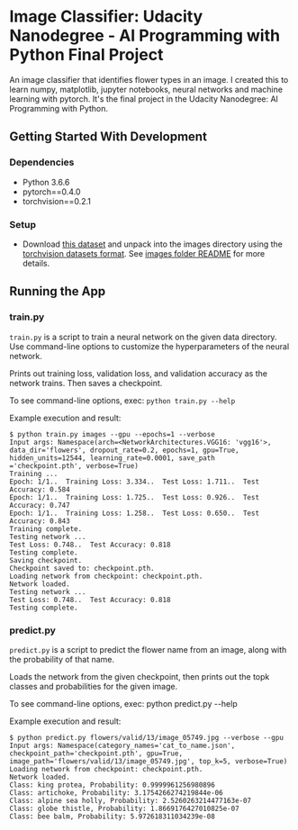 # Image Classifier: Udacity Nanodegree - AI Programming with Python Final Project

An image classifier that identifies flower types in an image. I created this to learn numpy, matplotlib, jupyter notebooks, neural networks and machine learning with pytorch. It's the final project in the Udacity Nanodegree: AI Programming with Python.

## Getting Started With Development

### Dependencies
- Python 3.6.6
- pytorch==0.4.0
- torchvision==0.2.1

### Setup
- Download [this dataset](http://www.robots.ox.ac.uk/~vgg/data/flowers/102/index.html) and unpack into the images directory using the [torchvision datasets format](https://pytorch.org/docs/stable/torchvision/datasets.html#datasetfolder). See [images folder README](https://github.com/gregdferrell/aipy-p1-image-classifier/blob/master/images/README.md) for more details.

## Running the App

### train.py
`train.py` is a script to train a neural network on the given data directory. Use command-line options to customize the
hyperparameters of the neural network.

Prints out training loss, validation loss, and validation accuracy as the network trains. Then saves a checkpoint.

To see command-line options, exec: `python train.py --help`

Example execution and result:
```
$ python train.py images --gpu --epochs=1 --verbose
Input args: Namespace(arch=<NetworkArchitectures.VGG16: 'vgg16'>, data_dir='flowers', dropout_rate=0.2, epochs=1, gpu=True, hidden_units=12544, learning_rate=0.0001, save_path
='checkpoint.pth', verbose=True)
Training ...
Epoch: 1/1..  Training Loss: 3.334..  Test Loss: 1.711..  Test Accuracy: 0.584
Epoch: 1/1..  Training Loss: 1.725..  Test Loss: 0.926..  Test Accuracy: 0.747
Epoch: 1/1..  Training Loss: 1.258..  Test Loss: 0.650..  Test Accuracy: 0.843
Training complete.
Testing network ...
Test Loss: 0.748..  Test Accuracy: 0.818
Testing complete.
Saving checkpoint.
Checkpoint saved to: checkpoint.pth.
Loading network from checkpoint: checkpoint.pth.
Network loaded.
Testing network ...
Test Loss: 0.748..  Test Accuracy: 0.818
Testing complete.
```

### predict.py
`predict.py` is a script to predict the flower name from an image, along with the probability of that name.

Loads the network from the given checkpoint, then prints out the topk classes and probabilities for the given image.

To see command-line options, exec: python predict.py --help

Example execution and result:
```
$ python predict.py flowers/valid/13/image_05749.jpg --verbose --gpu
Input args: Namespace(category_names='cat_to_name.json', checkpoint_path='checkpoint.pth', gpu=True, image_path='flowers/valid/13/image_05749.jpg', top_k=5, verbose=True)
Loading network from checkpoint: checkpoint.pth.
Network loaded.
Class: king protea, Probability: 0.9999961256980896
Class: artichoke, Probability: 3.1754266274219844e-06
Class: alpine sea holly, Probability: 2.5260263214477163e-07
Class: globe thistle, Probability: 1.8669176427010825e-07
Class: bee balm, Probability: 5.972618311034239e-08
```
